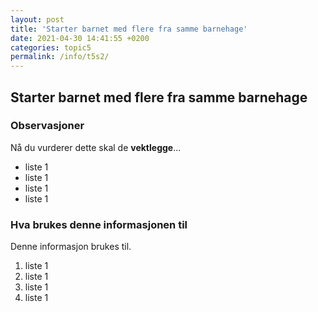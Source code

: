 ```yaml
---
layout: post
title: 'Starter barnet med flere fra samme barnehage'
date: 2021-04-30 14:41:55 +0200
categories: topic5
permalink: /info/t5s2/
---
```


## Starter barnet med flere fra samme barnehage

### Observasjoner

Nå du vurderer dette skal de **vektlegge**...

- liste 1
- liste 1
- liste 1
- liste 1

### Hva brukes denne informasjonen til

Denne informasjon brukes til.

1. liste 1
2. liste 1
3. liste 1
4. liste 1
